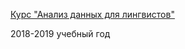 [Курс "Анализ данных для лингвистов"](https://agricolamz.github.io/2019_data_analysis_for_linguists/index.html)

2018-2019 учебный год

